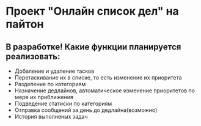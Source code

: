 # Проект "Онлайн список дел" на пайтон

## В разработке! Какие функции планируется реализовать:
* Добаление и удаление тасков
* Перетаскивание их в списке, то есть изменение их приоритета 
* Разделение по категориям
* Назначение дедлайнов, автоматическое изменение приоритетов по мере их приближения
* Подведение статиски по категориям
* Отправка сообщений за день до дедлайна(возможно)
* История выполненых задач


 